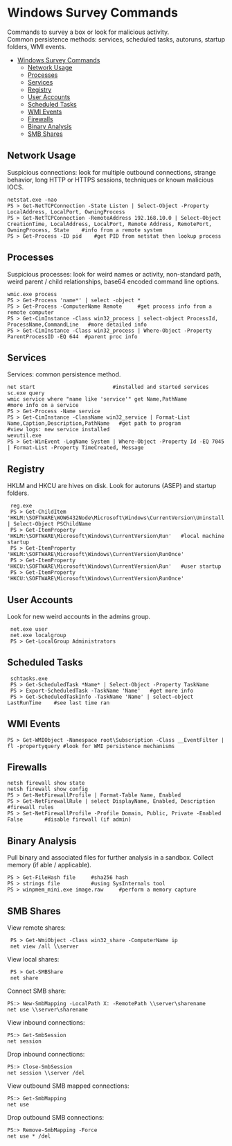 # Windows Survey Commands   
Commands to survey a box or look for malicious activity.    
Common persistence methods: services, scheduled tasks, autoruns, startup folders, WMI events.   

- [Windows Survey Commands](#windows-survey-commands)
  * [Network Usage](#network-usage)
  * [Processes](#processes)
  * [Services](#services)
  * [Registry](#registry)
  * [User Accounts](#user-accounts)
  * [Scheduled Tasks](#scheduled-tasks)
  * [WMI Events](#wmi-events)
  * [Firewalls](#firewalls)
  * [Binary Analysis](#binary-analysis)
  * [SMB Shares](#smb-shares)
  
## Network Usage    
Suspicious connections: look for multiple outbound connections, strange behavior, long HTTP or HTTPS sessions, techniques or known malicious IOCS. 

    netstat.exe -nao
    PS > Get-NetTCPConnection -State Listen | Select-Object -Property LocalAddress, LocalPort, OwningProcess   
    PS > Get-NetTCPConnection -RemoteAddress 192.168.10.0 | Select-Object CreationTime, LocalAddress, LocalPort, Remote Address, RemotePort, OwningProcess, State    #info from a remote system   
    PS > Get-Process -ID pid    #get PID from netstat then lookup process   
    
## Processes    
Suspicious processes: look for weird names or activity, non-standard path, weird parent / child relationships, base64 encoded command line options.         

    wmic.exe process   
    PS > Get-Process 'name*' | select -object *   
    PS > Get-Process -ComputerName Remote     #get process info from a remote computer   
    PS > Get-CimInstance -Class win32_process | select-object ProcessId, ProcessName,CommandLine   #more detailed info 
    PS > Get-CimInstance -Class win32_process | Where-Object -Property ParentProcessID -EQ 644  #parent proc info  
    
## Services 
Services: common persistence method.   

    net start                         #installed and started services 
    sc.exe query 
    wmic service where "name like 'service'" get Name,PathName        #more info on a service 
    PS > Get-Process -Name service  
    PS > Get-CimInstance -ClassName win32_service | Format-List Name,Caption,Description,PathName   #get path to program
    #view logs: new service installed
    wevutil.exe  
    PS > Get-WinEvent -LogName System | Where-Object -Property Id -EQ 7045 | Format-List -Property TimeCreated, Message
 ## Registry   
 HKLM and HKCU are hives on disk. Look for autoruns (ASEP) and startup folders.      
 
     reg.exe  
     PS > Get-ChildItem 'HKLM:\SOFTWARE\WOW6432Node\Microsoft\Windows\CurrentVersion\Uninstall' | Select-Object PSChildName
     PS > Get-ItemProperty 'HKLM:\SOFTWARE\Microsoft\Windows\CurrentVersion\Run'   #local machine startup 
     PS > Get-ItemProperty 'HKLM:\SOFTWARE\Microsoft\Windows\CurrentVersion\RunOnce' 
     PS > Get-ItemProperty 'HKCU:\SOFTWARE\Microsoft\Windows\CurrentVersion\Run'   #user startup
     PS > Get-ItemProperty 'HKCU:\SOFTWARE\Microsoft\Windows\CurrentVersion\RunOnce' 
   
 ## User Accounts 
 Look for new weird accounts in the admins group.    
 
     net.exe user  
     net.exe localgroup 
     PS > Get-LocalGroup Administrators   
     
 ## Scheduled Tasks 
 
     schtasks.exe 
     PS > Get-ScheduledTask *Name* | Select-Object -Property TaskName    
     PS > Export-ScheduledTask -TaskName 'Name'   #get more info 
     PS > Get-ScheduledTaskInfo -TaskName 'Name' | select-object LastRunTime    #see last time ran
## WMI Events  

    PS > Get-WMIObject -Namespace root\Subscription -Class __EventFilter | fl -propertyquery #look for WMI persistence mechanisms     
    
## Firewalls    
 
    netsh firewall show state 
    netsh firewall show config   
    PS > Get-NetFirewallProfile | Format-Table Name, Enabled  
    PS > Get-NetFirewallRule | select DisplayName, Enabled, Description #firewall rules 
    PS > Set-NetFirewallProfile -Profile Domain, Public, Private -Enabled False       #disable firewall (if admin)   
    
## Binary Analysis 
Pull binary and associated files for further analysis in a sandbox. Collect memory (if able / applicable).   

    PS > Get-FileHash file     #sha256 hash  
    PS > strings file          #using SysInternals tool 
    PS > winpmem_mini.exe image.raw     #perform a memory capture 
    
## SMB Shares   
View remote shares:   

     PS > Get-WmiObject -Class win32_share -ComputerName ip         
     net view /all \\server 
View local shares: 

     PS > Get-SMBShare                                                                               
     net share 
Connect SMB share:    

    PS:> New-SmbMapping -LocalPath X: -RemotePath \\server\sharename     
    net use \\server\sharename 
View inbound connections:   

    PS:> Get-SmbSession                                                             
    net session 
Drop inbound connections:   

    PS:> Close-SmbSession                                                               
    net session \\server /del   
View outbound SMB mapped connections: 

    PS:> Get-SmbMapping                                        
    net use 
Drop outbound SMB connections:    

    PS:> Remove-SmbMapping -Force                                     
    net use * /del
